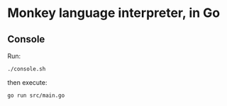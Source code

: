 Monkey language interpreter, in Go
==================================

## Console
Run:

```bash
./console.sh
```

then execute:

```bash
go run src/main.go
```
